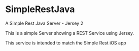 # SimpleRestJava
A Simple Rest Java Server - Jersey 2

This is a simple Server showing a REST Service using Jersey. 

This service is intended to match the Simple Rest iOS app


